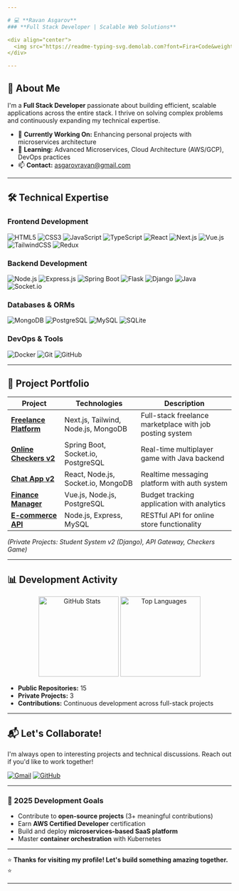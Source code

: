 ```yaml
---

# 💻 **Ravan Asgarov**  
### **Full Stack Developer | Scalable Web Solutions**  

<div align="center">
  <img src="https://readme-typing-svg.demolab.com?font=Fira+Code&weight=600&size=22&duration=3000&pause=500&color=5D3FD3&center=true&vCenter=true&width=500&lines=Building+Scalable+Web+Apps;Passionate+About+Clean+Code;Full-Stack+Specialist;Microservices+Enthusiast" alt="Typing Animation" />
</div>

---
```


## **👋 About Me**  
I'm a **Full Stack Developer** passionate about building efficient, scalable applications across the entire stack. I thrive on solving complex problems and continuously expanding my technical expertise.

- 🔭 **Currently Working On:** Enhancing personal projects with microservices architecture
- 🌱 **Learning:** Advanced Microservices, Cloud Architecture (AWS/GCP), DevOps practices
- 📫 **Contact:** [asgarovravan@gmail.com](mailto:asgarovravan@gmail.com)

---

## **🛠️ Technical Expertise**  

### **Frontend Development**  
![HTML5](https://img.shields.io/badge/-HTML5-E34F26?style=flat&logo=html5&logoColor=white)
![CSS3](https://img.shields.io/badge/-CSS3-1572B6?style=flat&logo=css3&logoColor=white)
![JavaScript](https://img.shields.io/badge/-JavaScript-F7DF1E?style=flat&logo=javascript&logoColor=black)
![TypeScript](https://img.shields.io/badge/-TypeScript-3178C6?style=flat&logo=typescript&logoColor=white)
![React](https://img.shields.io/badge/-React-61DAFB?style=flat&logo=react&logoColor=black)
![Next.js](https://img.shields.io/badge/-Next.js-000000?style=flat&logo=next.js&logoColor=white)
![Vue.js](https://img.shields.io/badge/-Vue.js-4FC08D?style=flat&logo=vue.js&logoColor=white)
![TailwindCSS](https://img.shields.io/badge/-TailwindCSS-06B6D4?style=flat&logo=tailwind-css&logoColor=white)
![Redux](https://img.shields.io/badge/-Redux-764ABC?style=flat&logo=redux&logoColor=white)

### **Backend Development**  
![Node.js](https://img.shields.io/badge/-Node.js-339933?style=flat&logo=node.js&logoColor=white)
![Express.js](https://img.shields.io/badge/-Express.js-000000?style=flat&logo=express&logoColor=white)
![Spring Boot](https://img.shields.io/badge/-Spring_Boot-6DB33F?style=flat&logo=spring-boot&logoColor=white)
![Flask](https://img.shields.io/badge/-Flask-000000?style=flat&logo=flask&logoColor=white)
![Django](https://img.shields.io/badge/-Django-092E20?style=flat&logo=django&logoColor=white)
![Java](https://img.shields.io/badge/-Java-007396?style=flat&logo=java&logoColor=white)
![Socket.io](https://img.shields.io/badge/-Socket.io-010101?style=flat&logo=socket.io&logoColor=white)

### **Databases & ORMs**  
![MongoDB](https://img.shields.io/badge/-MongoDB-47A248?style=flat&logo=mongodb&logoColor=white)
![PostgreSQL](https://img.shields.io/badge/-PostgreSQL-4169E1?style=flat&logo=postgresql&logoColor=white)
![MySQL](https://img.shields.io/badge/-MySQL-4479A1?style=flat&logo=mysql&logoColor=white)
![SQLite](https://img.shields.io/badge/-SQLite-003B57?style=flat&logo=sqlite&logoColor=white)

### **DevOps & Tools**  
![Docker](https://img.shields.io/badge/-Docker-2496ED?style=flat&logo=docker&logoColor=white)
![Git](https://img.shields.io/badge/-Git-F05032?style=flat&logo=git&logoColor=white)
![GitHub](https://img.shields.io/badge/-GitHub-181717?style=flat&logo=github&logoColor=white)

---

## **🚀 Project Portfolio**  

| Project | Technologies | Description |  
|---------|--------------|-------------|  
| **[Freelance Platform](https://github.com/21Ravan12/Freelance-platform-v1)** | Next.js, Tailwind, Node.js, MongoDB | Full-stack freelance marketplace with job posting system |
| **[Online Checkers v2](https://github.com/21Ravan12/Online-checkers-v2)** | Spring Boot, Socket.io, PostgreSQL | Real-time multiplayer game with Java backend |
| **[Chat App v2](https://github.com/21Ravan12/Chat-app-v2)** | React, Node.js, Socket.io, MongoDB | Realtime messaging platform with auth system |
| **[Finance Manager](https://github.com/21Ravan12/Finance_manager-v1)** | Vue.js, Node.js, PostgreSQL | Budget tracking application with analytics |
| **[E-commerce API](https://github.com/21Ravan12/E-commerse-Api)** | Node.js, Express, MySQL | RESTful API for online store functionality |

*(Private Projects: Student System v2 (Django), API Gateway, Checkers Game)*

---

## **📊 Development Activity**  

<div align="center">
  <img height="180em" src="https://github-readme-stats.vercel.app/api?username=21Ravan12&show_icons=true&theme=radical&hide_border=true&count_private=true&include_all_commits=true" alt="GitHub Stats" />
  <img height="180em" src="https://github-readme-stats.vercel.app/api/top-langs/?username=21Ravan12&layout=compact&theme=radical&hide_border=true&langs_count=8" alt="Top Languages" />
</div>

- **Public Repositories:** 15
- **Private Projects:** 3
- **Contributions:** Continuous development across full-stack projects

---

## **📬 Let's Collaborate!**  

I'm always open to interesting projects and technical discussions. Reach out if you'd like to work together!

[![Gmail](https://img.shields.io/badge/-Email-D14836?style=for-the-badge&logo=gmail&logoColor=white)](mailto:asgarovravan@gmail.com)
[![GitHub](https://img.shields.io/badge/-GitHub-181717?style=for-the-badge&logo=github&logoColor=white)](https://github.com/21Ravan12)

---

### **🎯 2025 Development Goals**  
- Contribute to **open-source projects** (3+ meaningful contributions)
- Earn **AWS Certified Developer** certification
- Build and deploy **microservices-based SaaS platform**
- Master **container orchestration** with Kubernetes

---

⭐ **Thanks for visiting my profile! Let's build something amazing together.** ⭐  

---
